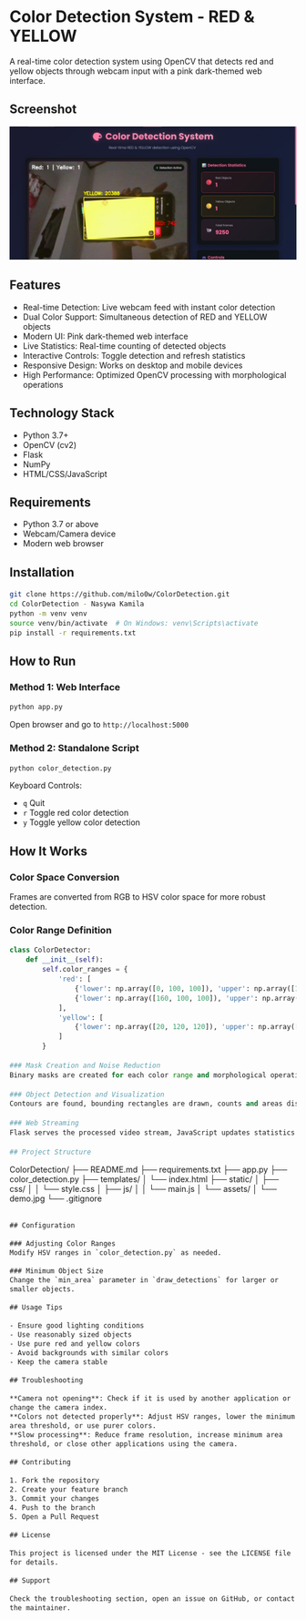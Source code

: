 # Color Detection System - RED & YELLOW

A real-time color detection system using OpenCV that detects red and yellow objects through webcam input with a pink dark-themed web interface.

## Screenshot

![Color Detection Demo](static/assets/demo.jpg)

## Features

- Real-time Detection: Live webcam feed with instant color detection
- Dual Color Support: Simultaneous detection of RED and YELLOW objects
- Modern UI: Pink dark-themed web interface
- Live Statistics: Real-time counting of detected objects
- Interactive Controls: Toggle detection and refresh statistics
- Responsive Design: Works on desktop and mobile devices
- High Performance: Optimized OpenCV processing with morphological operations

## Technology Stack

- Python 3.7+
- OpenCV (cv2)
- Flask
- NumPy
- HTML/CSS/JavaScript

## Requirements

- Python 3.7 or above
- Webcam/Camera device
- Modern web browser

## Installation

```bash
git clone https://github.com/milo0w/ColorDetection.git
cd ColorDetection - Nasywa Kamila
python -m venv venv
source venv/bin/activate  # On Windows: venv\Scripts\activate
pip install -r requirements.txt
```

## How to Run

### Method 1: Web Interface
```bash
python app.py
```
Open browser and go to `http://localhost:5000`

### Method 2: Standalone Script
```bash
python color_detection.py
```

Keyboard Controls:
- `q` Quit
- `r` Toggle red color detection
- `y` Toggle yellow color detection

## How It Works

### Color Space Conversion
Frames are converted from RGB to HSV color space for more robust detection.

### Color Range Definition
```python
class ColorDetector:
    def __init__(self):
        self.color_ranges = {
            'red': [
                {'lower': np.array([0, 100, 100]), 'upper': np.array([10, 255, 255])},
                {'lower': np.array([160, 100, 100]), 'upper': np.array([179, 255, 255])}
            ],
            'yellow': [
                {'lower': np.array([20, 120, 120]), 'upper': np.array([35, 255, 255])}
            ]
        }

### Mask Creation and Noise Reduction
Binary masks are created for each color range and morphological operations are applied to reduce noise.

### Object Detection and Visualization
Contours are found, bounding rectangles are drawn, counts and areas displayed, and real-time statistics updated.

### Web Streaming
Flask serves the processed video stream, JavaScript updates statistics and handles user interactions.

## Project Structure

```
ColorDetection/
├── README.md
├── requirements.txt
├── app.py
├── color_detection.py
├── templates/
│   └── index.html
├── static/
│   ├── css/
│   │   └── style.css
│   ├── js/
│   │   └── main.js
│   └── assets/
│       └── demo.jpg
└── .gitignore
```

## Configuration

### Adjusting Color Ranges
Modify HSV ranges in `color_detection.py` as needed.

### Minimum Object Size
Change the `min_area` parameter in `draw_detections` for larger or smaller objects.

## Usage Tips

- Ensure good lighting conditions
- Use reasonably sized objects
- Use pure red and yellow colors
- Avoid backgrounds with similar colors
- Keep the camera stable

## Troubleshooting

**Camera not opening**: Check if it is used by another application or change the camera index.  
**Colors not detected properly**: Adjust HSV ranges, lower the minimum area threshold, or use purer colors.  
**Slow processing**: Reduce frame resolution, increase minimum area threshold, or close other applications using the camera.

## Contributing

1. Fork the repository
2. Create your feature branch
3. Commit your changes
4. Push to the branch
5. Open a Pull Request

## License

This project is licensed under the MIT License - see the LICENSE file for details.

## Support

Check the troubleshooting section, open an issue on GitHub, or contact the maintainer.
